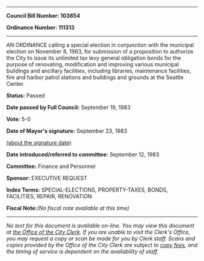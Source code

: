 

********

**Council Bill Number: 103854**
   
**Ordinance Number: 111313**
********

 AN ORDINANCE calling a special election in conjunction with the municipal election on November 8, 1983, for submission of a proposition to authorize the City to issue its unlimited tax levy general obligation bonds for the purpose of renovating, modification and improving various municipal buildings and ancillary facilities, including libraries, maintenance facilities, fire and harbor patrol stations and buildings and grounds at the Seattle Center.

**Status:** Passed
   
**Date passed by Full Council:** September 19, 1983
   
**Vote:** 5-0
   
**Date of Mayor's signature:** September 23, 1983
   
[(about the signature date)](/~public/approvaldate.htm)
   
   
   
**Date introduced/referred to committee:** September 12, 1983
   
**Committee:** Finance and Personnel
   
**Sponsor:** EXECUTIVE REQUEST
   
   
**Index Terms:** SPECIAL-ELECTIONS, PROPERTY-TAXES, BONDS, FACILITIES, REPAIR, RENOVATION

**Fiscal Note:**_(No fiscal note available at this time)_
********

_No text for this document is available on-line. You may view this document at [the Office of the City Clerk](http://www.seattle.gov/leg/clerk/contactUs.htm). If you are unable to visit the Clerk's Office, you may request a copy or scan be made for you by Clerk staff. Scans and copies provided by the Office of the City Clerk are subject to [copy fees](http://clerk.seattle.gov/~public/clerkfees.htm), and the timing of service is dependent on the availability of staff._

